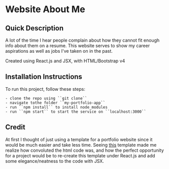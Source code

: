 Website About Me
================

Quick Description
------------------
A lot of the time I hear people complain about how they cannot fit enough info about them on a resume. This website serves to show my career aspirations as well as jobs I've taken on in the past.

Created using React.js and JSX, with HTML/Bootstrap v4

Installation Instructions
-------------------------
To run this project, follow these steps:

	- clone the repo using ``git clone``
	- navigate tothe folder ``my-portfolio-app``
	- run ``npm install`` to install node_modules
	- run ``npm start`` to start the service on ``localhost:3000``

Credit
------
At first I thought of just using a template for a portfolio website since it would be much easier and take less time. Seeing [this](https://colorlib.com/preview/#jackson) template made me realize how convoluted the html code was, and how the perfect opportunity for a project would be to re-create this template under React.js and add some elegance/neatness to the code with JSX.
